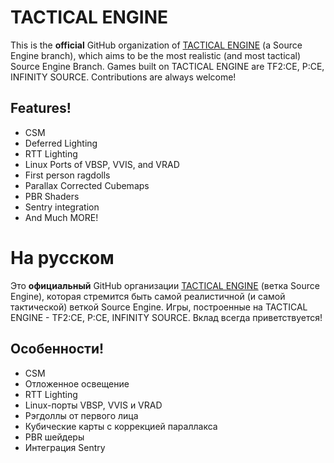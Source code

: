 # TACTICAL ENGINE
This is the **official** GitHub organization of [TACTICAL ENGINE](https://discord.gg/R7G3ECwmVe) (a Source Engine branch), which aims to be the most realistic (and most tactical) Source Engine Branch. Games built on TACTICAL ENGINE are TF2:CE, P:CE, INFINITY SOURCE. Contributions are always welcome!

## Features!
* CSM
* Deferred Lighting
* RTT Lighting
* Linux Ports of VBSP, VVIS, and VRAD
* First person ragdolls
* Parallax Corrected Cubemaps
* PBR Shaders
* Sentry integration
* And Much MORE!

# На русском
Это **официальный** GitHub организации [TACTICAL ENGINE](https://discord.gg/R7G3ECwmVe) (ветка Source Engine), которая стремится быть самой реалистичной (и самой тактической) веткой Source Engine. Игры, построенные на TACTICAL ENGINE - TF2:CE, P:CE, INFINITY SOURCE. Вклад всегда приветствуется!

## Особенности!
* CSM
* Отложенное освещение
* RTT Lighting
* Linux-порты VBSP, VVIS и VRAD
* Рэгдоллы от первого лица
* Кубические карты с коррекцией параллакса
* PBR шейдеры
* Интеграция Sentry
